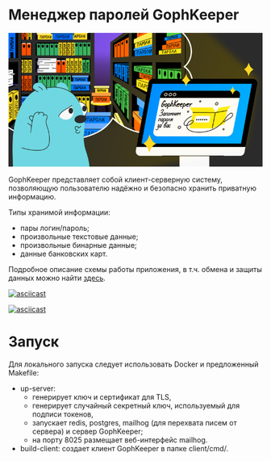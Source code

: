 # Менеджер паролей GophKeeper

[![logo](gophkeeper.png)](gophkeeper.png)

GophKeeper представляет собой клиент-серверную систему, позволяющую пользователю надёжно и безопасно хранить приватную информацию.

Типы хранимой информации:
- пары логин/пароль;
- произвольные текстовые данные;
- произвольные бинарные данные;
- данные банковских карт.

Подробное описание схемы работы приложения, в т.ч. обмена и защиты данных можно найти [здесь](docs/sheme.md).

[![asciicast](https://asciinema.org/a/601014.svg)](https://asciinema.org/a/601014?speed=3)

[![asciicast](https://asciinema.org/a/601016.svg)](https://asciinema.org/a/601016?speed=2.5)

# Запуск
Для локального запуска следует использовать Docker и предложенный Makefile:
- up-server:
  - генерирует ключ и сертификат для TLS,
  - генерирует случайный секретный ключ, используемый для подписи токенов,
  - запускает redis, postgres, mailhog (для перехвата писем от сервера) и сервер GophKeeper;
  - на порту 8025 размещает веб-интерфейс mailhog.
- build-client: создает клиент GophKeeper в папке client/cmd/.